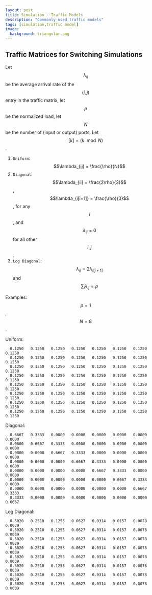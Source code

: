 ```yaml
---
layout: post
title: Simulation - Traffic Models
description: "Commonly used traffic models"
tags: [simulation,traffic model]
image:
  background: triangular.png
---
```


## Traffic Matrices for Switching Simulations

Let $$\lambda_{ij}$$ be the average arrival rate of the $$(i,j)$$ entry in the traffic matrix, let $$\rho$$ be the normalized load, let $$N$$ be the number of (input or output) ports. Let $$[k] = (k \mod N)$$. 

1. `Uniform`: $$\lambda_{ij} = \frac{\rho}{N}$$
2. `Diagonal`: $$\lambda_{ii} = \frac{2\rho}{3}$$, $$\lambda_{i[i+1]} = \frac{\rho}{3}$$, for any $$i$$, and $$\lambda_{ij} = 0$$ for all other $$i,j$$.
3. `Log Diagonal`: $$\lambda_{ij} = 2\lambda_{i[j+1]}$$ and $$\sum_{i}\lambda_{ij} = \rho$$

Examples: $$\rho = 1$$, $$N = 8$$.

Uniform:

~~~shell
  0.1250   0.1250   0.1250   0.1250   0.1250   0.1250   0.1250   0.1250 
  0.1250   0.1250   0.1250   0.1250   0.1250   0.1250   0.1250   0.1250 
  0.1250   0.1250   0.1250   0.1250   0.1250   0.1250   0.1250   0.1250 
  0.1250   0.1250   0.1250   0.1250   0.1250   0.1250   0.1250   0.1250 
  0.1250   0.1250   0.1250   0.1250   0.1250   0.1250   0.1250   0.1250 
  0.1250   0.1250   0.1250   0.1250   0.1250   0.1250   0.1250   0.1250 
  0.1250   0.1250   0.1250   0.1250   0.1250   0.1250   0.1250   0.1250 
  0.1250   0.1250   0.1250   0.1250   0.1250   0.1250   0.1250   0.1250 
~~~

Diagonal:

~~~shell
  0.6667   0.3333   0.0000   0.0000   0.0000   0.0000   0.0000   0.0000 
  0.0000   0.6667   0.3333   0.0000   0.0000   0.0000   0.0000   0.0000 
  0.0000   0.0000   0.6667   0.3333   0.0000   0.0000   0.0000   0.0000 
  0.0000   0.0000   0.0000   0.6667   0.3333   0.0000   0.0000   0.0000 
  0.0000   0.0000   0.0000   0.0000   0.6667   0.3333   0.0000   0.0000 
  0.0000   0.0000   0.0000   0.0000   0.0000   0.6667   0.3333   0.0000 
  0.0000   0.0000   0.0000   0.0000   0.0000   0.0000   0.6667   0.3333 
  0.3333   0.0000   0.0000   0.0000   0.0000   0.0000   0.0000   0.6667
~~~

Log Diagonal:

~~~shell
  0.5020   0.2510   0.1255   0.0627   0.0314   0.0157   0.0078   0.0039 
  0.5020   0.2510   0.1255   0.0627   0.0314   0.0157   0.0078   0.0039 
  0.5020   0.2510   0.1255   0.0627   0.0314   0.0157   0.0078   0.0039 
  0.5020   0.2510   0.1255   0.0627   0.0314   0.0157   0.0078   0.0039 
  0.5020   0.2510   0.1255   0.0627   0.0314   0.0157   0.0078   0.0039 
  0.5020   0.2510   0.1255   0.0627   0.0314   0.0157   0.0078   0.0039 
  0.5020   0.2510   0.1255   0.0627   0.0314   0.0157   0.0078   0.0039 
  0.5020   0.2510   0.1255   0.0627   0.0314   0.0157   0.0078   0.0039 
~~~


